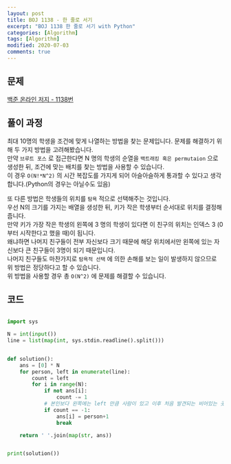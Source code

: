 ```yaml
---
layout: post
title: BOJ 1138 - 한 줄로 서기
excerpt: "BOJ 1138 한 줄로 서기 with Python"
categories: [Algorithm]
tags: [Algorithm]
modified: 2020-07-03
comments: true
---
```


## 문제
[백준 온라인 저지 - 1138번](https://www.acmicpc.net/problem/1138)

## 풀이 과정
최대 10명의 학생을 조건에 맞게 나열하는 방법을 찾는 문제입니다. 문제를 해결하기 위해 두 가지 방법을 고려해봤습니다. <br>
만약 `브루트 포스` 로 접근한다면 N 명의 학생의 순열을 `백트래킹 혹은 permutaion` 으로 생성한 뒤, 조건에 맞는 배치를 찾는 방법을 사용할 수 있습니다. <br>
이 경우 `O(N!*N^2)` 의 시간 복잡도를 가지게 되어 아슬아슬하게 통과할 수 있다고 생각합니다.(Python의 경우는 아닐수도 있음) <br>

또 다른 방법은 학생들의 위치를 `탐욕` 적으로 선택해주는 것입니다. <br>
우선 N의 크기를 가지는 배열을 생성한 뒤, 키가 작은 학생부터 순서대로 위치를 결정해줍니다. <br>
만약 키가 가장 작은 학생의 왼쪽에 3 명의 학생이 있다면 이 친구의 위치는 인덱스 3 (0부터 시작한다고 했을 때)이 됩니다. <br>
왜냐하면 나머지 친구들이 전부 자신보다 크기 때문에 해당 위치에서만 왼쪽에 있는 자신보다 큰 친구들이 3명이 되기 때문입니다. <br>
나머지 친구들도 마찬가지로 `탐욕적 선택` 에 의한 손해를 보는 일이 발생하지 않으므로 위 방법은 정당하다고 할 수 있습니다. <br>
위 방법을 사용할 경우 총 `O(N^2)` 에 문제를 해결할 수 있습니다. <br>


## 코드

~~~ python

import sys

N = int(input())
line = list(map(int, sys.stdin.readline().split()))


def solution():
    ans = [0] * N
    for person, left in enumerate(line):
        count = left
        for i in range(N):
            if not ans[i]:
                count -= 1
            # 본인보다 왼쪽에는 left 만큼 사람이 있고 이후 처음 발견되는 비어있는 곳에 할당
            if count == -1:
                ans[i] = person+1
                break

    return ' '.join(map(str, ans))


print(solution())

~~~